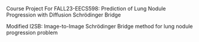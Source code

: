 Course Project For FALL23-EECS598: Prediction of Lung Nodule Progression with Diffusion Schrödinger Bridge

Modified I2SB: Image-to-Image Schrödinger Bridge method for lung nodule progression problem
